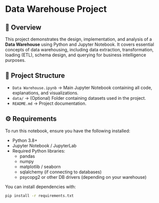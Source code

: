 # Data Warehouse Project

## 📌 Overview
This project demonstrates the design, implementation, and analysis of a **Data Warehouse** using Python and Jupyter Notebook. It covers essential concepts of data warehousing, including data extraction, transformation, loading (ETL), schema design, and querying for business intelligence purposes.

## 📂 Project Structure
- `Data Warehouse.ipynb` → Main Jupyter Notebook containing all code, explanations, and visualizations.
- `data/` → (Optional) Folder containing datasets used in the project.
- `README.md` → Project documentation.

## ⚙️ Requirements
To run this notebook, ensure you have the following installed:

- Python 3.8+
- Jupyter Notebook / JupyterLab
- Required Python libraries:
  - pandas
  - numpy
  - matplotlib / seaborn
  - sqlalchemy (if connecting to databases)
  - psycopg2 or other DB drivers (depending on your warehouse)

You can install dependencies with:

```bash
pip install -r requirements.txt
